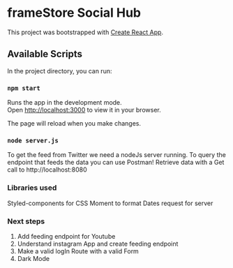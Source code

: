 # frameStore Social Hub

This project was bootstrapped with [Create React App](https://github.com/facebook/create-react-app).

## Available Scripts

In the project directory, you can run:

### `npm start`

Runs the app in the development mode.\
Open [http://localhost:3000](http://localhost:3000) to view it in your browser.

The page will reload when you make changes.

### `node server.js`

To get the feed from Twitter we need a nodeJs server running.
To query the endpoint that feeds the data you can use Postman!
Retrieve data with a Get call to http://localhost:8080

### Libraries used

Styled-components for CSS
Moment to format Dates
request for server

### Next steps

1. Add feeding endpoint for Youtube
2. Understand instagram App and create feeding endpoint
3. Make a valid logIn Route with a valid Form
4. Dark Mode

